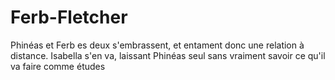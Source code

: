 # Ferb-Fletcher
Phinéas et Ferb
es deux s'embrassent, et entament donc une relation à distance. 
Isabella s'en va, laissant Phinéas seul sans vraiment savoir ce qu'il va faire comme études
